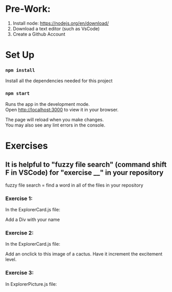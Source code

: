 # Pre-Work:
1. Install node: https://nodejs.org/en/download/
2. Download a text editor (such as VsCode)
3. Create a Github Account


# Set Up 

### `npm install`

Install all the dependencies needed for this project


### `npm start`

Runs the app in the development mode.\
Open [http://localhost:3000](http://localhost:3000) to view it in your browser.

The page will reload when you make changes.\
You may also see any lint errors in the console.

# Exercises

## It is helpful to "fuzzy file search" (command shift F in VSCode) for "exercise __" in your repository

fuzzy file search = find a word in all of the files in your repository

### Exercise 1: 
In the ExplorerCard.js file:

Add a Div with your name

### Exercise 2:
In the ExplorerCard.js file:

Add an onclick to this image of a cactus. Have it increment the excitement level.

### Exercise 3:
In ExplorerPicture.js file:
